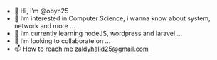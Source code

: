 - 👋 Hi, I’m @obyn25
- 👀 I’m interested in Computer Science, i wanna know about system, network and more  ...
- 🌱 I’m currently learning nodeJS, wordpress and laravel ...
- 💞️ I’m looking to collaborate on ...
- 📫 How to reach me zaldyhalid25@gmail.com

<!---
obyn25/obyn25 is a ✨ special ✨ repository because its `README.md` (this file) appears on your GitHub profile.
You can click the Preview link to take a look at your changes.
--->
